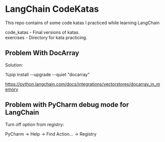 # LangChain CodeKatas

This repo contains of some code katas I practiced while learning LangChain

code_katas - Final versions of katas.\
exercises - Directory for kata practicing.

## Problem With DocArray
Solution:

%pip install --upgrade --quiet  "docarray"

https://python.langchain.com/docs/integrations/vectorstores/docarray_in_memory

## Problem with PyCharm debug mode for LangChain

Turn off option from registry:

PyCharm -> Help -> Find Action... -> Registry


